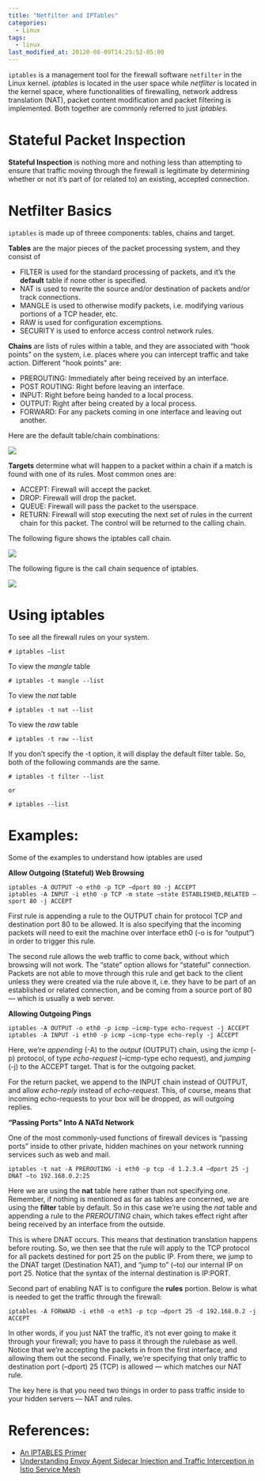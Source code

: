 ```yaml
---
title: "Netfilter and IPTables"
categories:
  - Linux
tags:
  - linux
last_modified_at: 20120-08-09T14:25:52-05:00
---
```


```iptables``` is a management tool for the firewall software ```netfilter``` in the Linux kernel. *iptables* is located in the user space while *netfilter* is located in the kernel space, where functionalities of firewalling, network address translation (NAT), packet content modification and packet filtering is implemented. Both together are commonly referred to just *iptables*.

# Stateful Packet Inspection

**Stateful Inspection** is nothing more and nothing less than attempting to ensure that traffic moving through the firewall is legitimate by determining whether or not it’s part of (or related to) an existing, accepted connection.

# Netfilter Basics

```iptables``` is made up of threee components: tables, chains and target.

**Tables** are the major pieces of the packet processing system, and they consist of 
* FILTER is used for the standard processing of packets, and it’s the **default** table if none other is specified.
* NAT is used to rewrite the source and/or destination of packets and/or track connections.
* MANGLE is used to otherwise modify packets, i.e. modifying various portions of a TCP header, etc.
* RAW is used for configuration excemptions.
* SECURITY is used to enforce access control network rules.

**Chains** are lists of rules within a table, and they are associated with “hook points” on the system, i.e. places where you can intercept traffic and take action. Different "hook points" are:
* PREROUTING: Immediately after being received by an interface.
* POST ROUTING: Right before leaving an interface.
* INPUT: Right before being handed to a local process.
* OUTPUT: Right after being created by a local process.
* FORWARD: For any packets coming in one interface and leaving out another.

Here are the default table/chain combinations:

<img src="https://manoj-gupta.github.io/images/iptables-table-chain-combo.png">


**Targets** determine what will happen to a packet within a chain if a match is found with one of its rules. Most common ones are:
* ACCEPT: Firewall will accept the packet.
* DROP: Firewall will drop the packet.
* QUEUE: Firewall will pass the packet to the userspace.
* RETURN: Firewall will stop executing the next set of rules in the current chain for this packet. The control will be returned to the calling chain.

The following figure shows the iptables call chain.

<img src="https://manoj-gupta.github.io/images/iptables_packetflow.png">


The following figure is the call chain sequence of iptables.

<img src="https://manoj-gupta.github.io/images/iptables-chains.jpg">

# Using iptables

To see all the firewall rules on your system.

```
# iptables –list
```

To view the *mangle* table

```
# iptables -t mangle --list
```

To view the *nat* table

```
# iptables -t nat --list
```

To view the *raw* table

```
# iptables -t raw --list
```

If you don’t specify the -t option, it will display the default filter table. So, both of the following commands are the same.

```
# iptables -t filter --list

or

# iptables --list
```

# Examples:

Some of the examples to understand how iptables are used

__Allow Outgoing (Stateful) Web Browsing__

```
iptables -A OUTPUT -o eth0 -p TCP –dport 80 -j ACCEPT
iptables -A INPUT -i eth0 -p TCP -m state –state ESTABLISHED,RELATED –sport 80 -j ACCEPT
```

First rule is appending a rule to the OUTPUT chain for protocol TCP and destination port 80 to be allowed. It is also specifying that the incoming packets will need to exit the machine over interface eth0 (-o is for “output”) in order to trigger this rule.

The second rule allows the web traffic to come back, without which browsing will not work. The  “state” option allows for “stateful” connection. Packets are not able to move through this rule and get back to the client unless they were created via the rule above it, i.e. they have to be part of an established or related connection, and be coming from a source port of 80 — which is usually a web server.

__Allowing Outgoing Pings__

```
iptables -A OUTPUT -o eth0 -p icmp –icmp-type echo-request -j ACCEPT
iptables -A INPUT -i eth0 -p icmp –icmp-type echo-reply -j ACCEPT
```

Here, we’re *appending* (-A) to the *output* (OUTPUT) chain, using the *icmp* (-p) protocol, of type *echo-request* (–icmp-type echo request), and *jumping* (-j) to the ACCEPT target. That is for the outgoing packet. 

For the return packet, we append to the INPUT chain instead of OUTPUT, and allow *echo-reply* instead of *echo-request*. This, of course, means that incoming echo-requests to your box will be dropped, as will outgoing replies.

__“Passing Ports” Into A NATd Network__

One of the most commonly-used functions of firewall devices is “passing ports” inside to other private, hidden machines on your network running services such as web and mail. 

```
iptables -t nat -A PREROUTING -i eth0 -p tcp -d 1.2.3.4 –dport 25 -j DNAT –to 192.168.0.2:25
```

Here we are using the **nat** table here rather than not specifying one. Remember, if nothing is mentioned as far as tables are concerned, we are using the **filter** table by default. So in this case we’re using the *nat* table and appending a rule to the *PREROUTING* chain, which takes effect right after being received by an interface from the outside.

This is where DNAT occurs. This means that destination translation happens before routing. So, we then see that the rule will apply to the TCP protocol for all packets destined for port 25 on the public IP. From there, we jump to the DNAT target (Destination NAT), and “jump to” (–to) our internal IP on port 25. Notice that the syntax of the internal destination is IP:PORT.

Second part of enabling NAT is to configure the **rules** portion. Below is what is needed to get the traffic through the firewall:

```
iptables -A FORWARD -i eth0 -o eth1 -p tcp –dport 25 -d 192.168.0.2 -j ACCEPT
```

In other words, if you just NAT the traffic, it’s not ever going to make it through your firewall; you have to pass it through the rulebase as well. Notice that we’re accepting the packets in from the first interface, and allowing them out the second. Finally, we’re specifying that only traffic to destination port (–dport) 25 (TCP) is allowed — which matches our NAT rule.

The key here is that you need two things in order to pass traffic inside to your hidden servers — NAT and rules.

# References:

* [An IPTABLES Primer](https://danielmiessler.com/study/iptables/)
* [Understanding Envoy Agent Sidecar Injection and Traffic Interception in Istio Service Mesh](https://jimmysong.io/posts/envoy-sidecar-injection-in-istio-service-mesh-deep-dive/)
